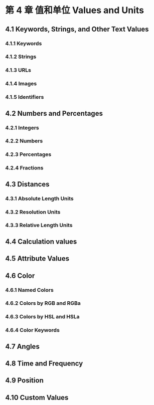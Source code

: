 # 第 4 章 值和单位 Values and Units

## 4.1 Keywords, Strings, and Other Text Values

### 4.1.1 Keywords

### 4.1.2 Strings

### 4.1.3 URLs

### 4.1.4 Images

### 4.1.5 Identifiers

## 4.2 Numbers and Percentages

### 4.2.1 Integers

### 4.2.2 Numbers

### 4.2.3 Percentages

### 4.2.4 Fractions

## 4.3 Distances

### 4.3.1 Absolute Length Units

### 4.3.2 Resolution Units

### 4.3.3 Relative Length Units

## 4.4 Calculation values

## 4.5 Attribute Values

## 4.6 Color

### 4.6.1 Named Colors

### 4.6.2 Colors by RGB and RGBa

### 4.6.3 Colors by HSL and HSLa

### 4.6.4 Color Keywords

## 4.7 Angles

## 4.8 Time and Frequency

## 4.9 Position

## 4.10 Custom Values
